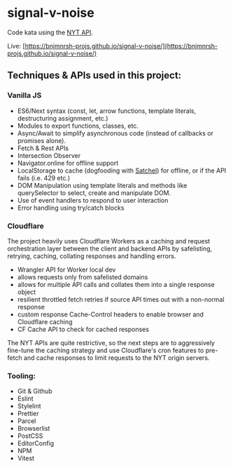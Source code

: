# signal-v-noise

Code kata using the [NYT API](https://developer.nytimes.com/).

Live: [https://bnjmnrsh-projs.github.io/signal-v-noise/](https://bnjmnrsh-projs.github.io/signal-v-noise/)

## Techniques & APIs used in this project:

### Vanilla JS

- ES6/Next syntax (const, let, arrow functions, template literals, destructuring assignment, etc.)
- Modules to export functions, classes, etc.
- Async/Await to simplify asynchronous code (instead of callbacks or promises alone).
- Fetch & Rest APIs
- Intersection Observer
- Navigator.online for offline support
- LocalStorage to cache (dogfooding with [Satchel](https://github.com/bnjmnrsh/Satchel)) for offline, or if the API fails (i.e. 429 etc.)
- DOM Manipulation using template literals and methods like querySelector to select, create and manipulate DOM.
- Use of event handlers to respond to user interaction
- Error handling using try/catch blocks

### Cloudflare

The project heavily uses Cloudflare Workers as a caching and request orchestration layer between the client and backend APIs by safelisting, retrying, caching, collating responses and handling errors.

- Wrangler API for Worker local dev
- allows requests only from safelisted domains
- allows for multiple API calls and collates them into a single response object
- resilient throttled fetch retries if source API times out with a non-normal response
- custom response Cache-Control headers to enable browser and Cloudflare caching
- CF Cache API to check for cached responses

The NYT APIs are quite restrictive, so the next steps are to aggressively fine-tune the caching strategy and use Cloudflare's cron features to pre-fetch and cache responses to limit requests to the NYT origin servers.

### Tooling:

- Git & Github
- Eslint
- Stylelint
- Prettier
- Parcel
- Browserlist
- PostCSS
- EditorConfig
- NPM
- Vitest

